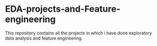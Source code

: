 # EDA-projects-and-Feature-engineering
This repository contains all the projects in which i have done exploratory data analysis and feature engineering.
